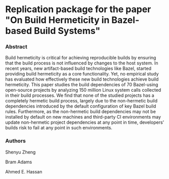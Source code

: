 # Replication package for the paper "On Build Hermeticity in Bazel-based Build Systems"


### Abstract


Build hermeticity is critical for achieving reproducible builds by ensuring that the build process is not influenced by changes to the host system. In recent years, new artifact-based build technologies like Bazel, started providing build hermeticity as a core functionality. Yet, no empirical study has evaluated how effectively these new build technologies achieve build hermeticity. This paper studies the build dependencies of 70 Bazel-using open-source projects by analyzing 150 million Linux system calls collected in their build processes. We find that none of the studied projects has a completely hermetic build process, largely due to the non-hermetic build dependencies introduced by the default configuration of key Bazel build rules. Furthermore, as the non-hermetic build dependencies may not be installed by default on new machines and third-party CI environments may update non-hermetic project dependencies at any point in time, developers' builds risk to fail at any point in such environments.




### Authors

Shenyu Zheng

Bram Adams

Ahmed E. Hassan